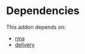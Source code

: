 # Dependencies

This addon depends on:

- [rma](../../odoo-bringout-oca-rma-rma)
- [delivery](../../odoo-bringout-oca-ocb-delivery)
